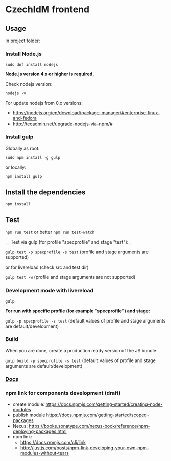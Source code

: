 # CzechIdM frontend


## Usage

In project folder:

### Install Node.js

`sudo dnf install nodejs`

__Node.js version 4.x or higher is required.__

Check nodejs version:

`nodejs -v`

For update nodejs from 0.x versions:
* https://nodejs.org/en/download/package-manager/#enterprise-linux-and-fedora
* http://tecadmin.net/upgrade-nodejs-via-npm/#

### Install gulp

Globally as root:

`sudo npm install -g gulp`

or locally:

`npm install gulp`

## Install the dependencies

`npm install`

## Test

`npm run test`
or better
`npm run test-watch`

__ Test via gulp (for profile "specprofile" and stage "test"):__

`gulp test -p specprofile -s test` (profile and stage arguments are supported)

or for livereload (check src and test dir)

`gulp test -w`  (profile and stage arguments are not supported)

### Development mode with livereload

`gulp`

__For run with specific profile (for example "specprofile") and stage:__

`gulp -p specprofile -s test` (default values of profile and stage arguments are default/development)

### Build

When you are done, create a production ready version of the JS bundle:

`gulp build -p specprofile -s test` (default values of profile and stage arguments are default/development)

### [Docs](./docs/README.md)


### npm link for components development (draft)
* create module: https://docs.npmjs.com/getting-started/creating-node-modules
* publish module https://docs.npmjs.com/getting-started/scoped-packages
* Nexus: https://books.sonatype.com/nexus-book/reference/npm-deploying-packages.html
* npm link:
  * https://docs.npmjs.com/cli/link
  * http://justjs.com/posts/npm-link-developing-your-own-npm-modules-without-tears
